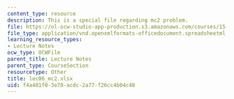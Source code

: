 ```yaml
---
content_type: resource
description: This is a special file regarding mc2 problem.
file: https://ol-ocw-studio-app-production.s3.amazonaws.com/courses/15-053-optimization-methods-in-management-science-spring-2013/f4a481f03e78acdc2a77f26cc4b04c48_lec06_mc2.xlsx
file_type: application/vnd.openxmlformats-officedocument.spreadsheetml.sheet
learning_resource_types:
- Lecture Notes
ocw_type: OCWFile
parent_title: Lecture Notes
parent_type: CourseSection
resourcetype: Other
title: lec06_mc2.xlsx
uid: f4a481f0-3e78-acdc-2a77-f26cc4b04c48
---
```

